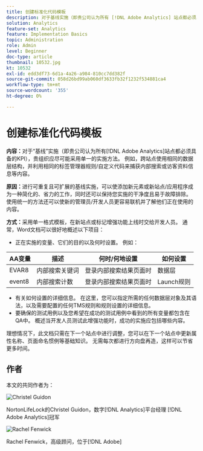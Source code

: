 ```yaml
---
title: 创建标准化代码模板
description: 对于基线实施（即贵公司认为所有 [!DNL Adobe Analytics] 站点都必须具备的KPI），贵组织应尽可能采用单一的实施方法。
solution: Analytics
feature-set: Analytics
feature: Implementation Basics
topic: Administration
role: Admin
level: Beginner
doc-type: article
thumbnail: 10532.jpg
kt: 10532
exl-id: edd3df73-6d1a-4a26-a984-810cc7dd382f
source-git-commit: 058d26bd99ab060df3633fb32f1232f534881ca4
workflow-type: tm+mt
source-wordcount: '355'
ht-degree: 0%

---
```


# 创建标准化代码模板

**内容：**&#x200B;对于“基线”实施（即贵公司认为所有[!DNL Adobe Analytics]站点都必须具备的KPI），贵组织应尽可能采用单一的实施方法。 例如，跨站点使用相同的数据层结构，并利用相同的标签管理器规则/自定义代码来捕获内部搜索或访客资料信息等内容。

**原因：**&#x200B;进行可重复且可扩展的基线实施，可以使添加新元素或新站点/应用程序成为一种简化的、省力的工作，同时还可以保持您实施的干净度且易于故障排除。 使用统一的方法还可以使新的管理员/开发人员更容易联机并了解他们正在使用的内容。

**方式：**&#x200B;采用单一格式模板，在新站点或标记增强功能上线时交给开发人员。 通常，Word文档可以很好地概述以下项目：

* 正在实施的变量、它们的目的以及何时设置。 例如：

| AA变量 | 描述 | 何时/何地设置 | 如何设置 |
|--- |--- |--- |--- |
| EVAR8 | 内部搜索关键词 | 登录内部搜索结果页面时 | 数据层 |
| event8 | 内部搜索计数 | 登录内部搜索结果页面时 | Launch规则 |

* 有关如何设置的详细信息。 在这里，您可以指定所需的任何数据层对象及其语法，以及需要配置的任何TMS规则和规则设置的详细信息。
* 要确保的测试用例以及您希望在成功的测试用例中看到的所有变量都包含在QA中。 概述当开发人员测试此增强功能时，成功的实施应包括哪些内容。

理想情况下，此文档只需在下一个站点中进行调整，您可以在下一个站点中更新属性名称、页面命名惯例等基础知识。 无需每次都进行方向盘再造，这样可以节省更多时间。

## 作者

本文的共同作者为：

![Christel Guidon](assets/Christel-Headshot-150.png)

NortonLifeLock的Christel Guidon，数字[!DNL Analytics]平台经理
[!DNL Adobe Analytics]冠军

![Rachel Fenwick](assets/Rachel-Fenwick-150.png)

Rachel Fenwick，高级顾问，位于[!DNL Adobe]
